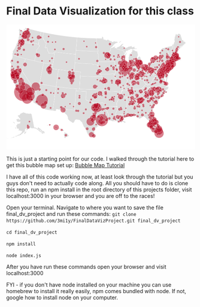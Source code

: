 # Final Data Visualization for this class
![alt text](https://github.com/3mi1y/FinalDataVizProject/blob/master/Screen%20Shot%202017-11-30%20at%205.24.08%20PM.png?raw=true)

This is just a starting point for our code. I walked through the tutorial here to get this bubble map set up:
[Bubble Map Tutorial](https://bost.ocks.org/mike/bubble-map/#initializing)

I have all of this code working now, at least look through the tutorial but you guys don't need to actually code along. All you should have to do is clone this repo, run an npm install in the root directory of this projects folder, visit localhost:3000 in your browser and you are off to the races!

Open your terminal.
Navigate to where you want to save the file final_dv_project and run these commands:
`git clone https://github.com/3mi1y/FinalDataVizProject.git final_dv_project`

`cd final_dv_project`

`npm install`

`node index.js`

After you have run these commands open your browser and visit localhost:3000


FYI - if you don't have node installed on your machine you can use homebrew to install it really easily, npm comes bundled with node. If not, google how to install node on your computer.
